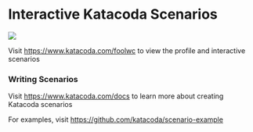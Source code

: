 # Interactive Katacoda Scenarios

[![](http://shields.katacoda.com/katacoda/foolwc/count.svg)](https://www.katacoda.com/foolwc "Get your profile on Katacoda.com")

Visit https://www.katacoda.com/foolwc to view the profile and interactive scenarios

### Writing Scenarios
Visit https://www.katacoda.com/docs to learn more about creating Katacoda scenarios

For examples, visit https://github.com/katacoda/scenario-example
